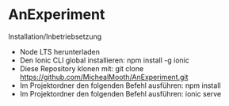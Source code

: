 # AnExperiment

Installation/Inbetriebsetzung

- Node LTS herunterladen
- Den Ionic CLI global installieren: npm install -g ionic
- Diese Repository klonen mit: git clone https://github.com/MichealMooth/AnExperiment.git
- Im Projektordner den folgenden Befehl ausführen: npm install
- Im Projektordner den folgenden Befehl ausführen: ionic serve
